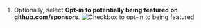 1. Optionally, select **Opt-in to potentially being featured on github.com/sponsors**.
   ![Checkbox to opt-in to being featured](/assets/images/help/sponsors/opt-in-to-being-featured.png)
